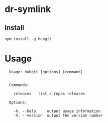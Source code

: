 # dr-symlink

## Install

```
npm install -g hubgit
```


# Usage

```
  Usage: hubgit [options] [command]


  Commands:

    releases   list a repos releases

  Options:

    -h, --help     output usage information
    -V, --version  output the version number
```
